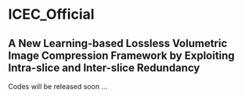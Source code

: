 # ICEC_Official
## A New Learning-based Lossless Volumetric Image Compression Framework by Exploiting Intra-slice and Inter-slice Redundancy


Codes will be released soon ...
